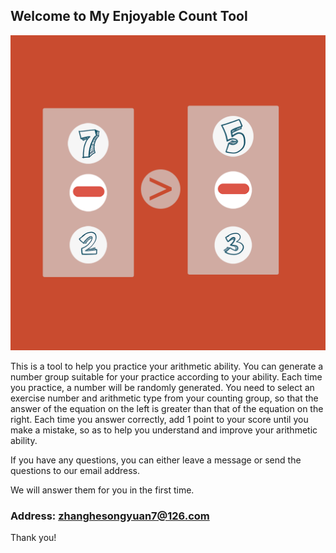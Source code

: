 ## Welcome to My Enjoyable Count Tool

![Image](icon-1024.png)


This is a tool to help you practice your arithmetic ability. You can generate a number group suitable for your practice according to your ability. Each time you practice, a number will be randomly generated. You need to select an exercise number and arithmetic type from your counting group, so that the answer of the equation on the left is greater than that of the equation on the right. Each time you answer correctly, add 1 point to your score until you make a mistake, so as to help you understand and improve your arithmetic ability.


If you have any questions, you can either leave a message or send the questions to our email address.

We will answer them for you in the first time.

### Address: zhanghesongyuan7@126.com

Thank you!
